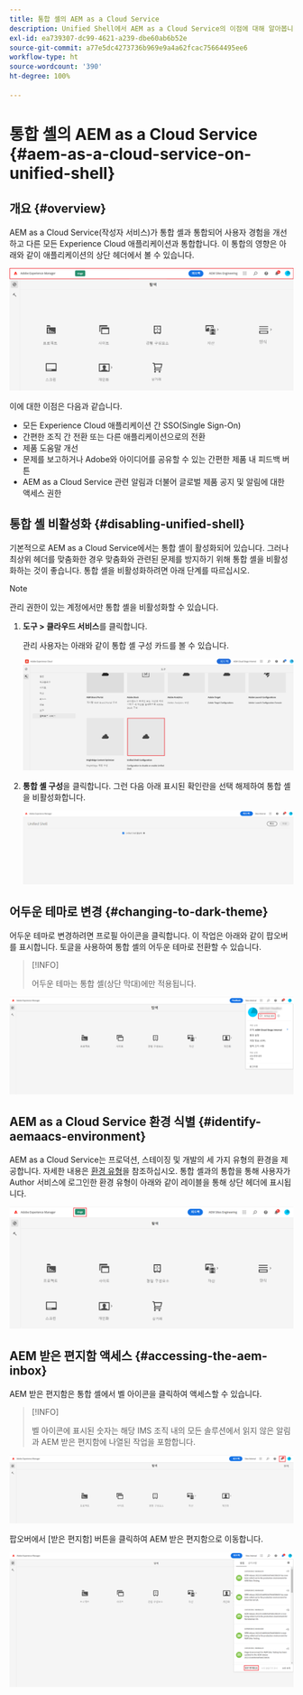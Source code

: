 ```yaml
---
title: 통합 셸의 AEM as a Cloud Service
description: Unified Shell에서 AEM as a Cloud Service의 이점에 대해 알아봅니다.
exl-id: ea739307-dc99-4621-a239-dbe60ab6b52e
source-git-commit: a77e5dc4273736b969e9a4a62fcac75664495ee6
workflow-type: ht
source-wordcount: '390'
ht-degree: 100%

---
```


# 통합 셸의 AEM as a Cloud Service {#aem-as-a-cloud-service-on-unified-shell}

## 개요 {#overview}

AEM as a Cloud Service(작성자 서비스)가 통합 셸과 통합되어 사용자 경험을 개선하고 다른 모든 Experience Cloud 애플리케이션과 통합합니다. 이 통합의 영향은 아래와 같이 애플리케이션의 상단 헤더에서 볼 수 있습니다.

![이미지](/help/overview/assets/unifiedshell_header.png)

이에 대한 이점은 다음과 같습니다.

* 모든 Experience Cloud 애플리케이션 간 SSO(Single Sign-On)
* 간편한 조직 간 전환 또는 다른 애플리케이션으로의 전환
* 제품 도움말 개선
* 문제를 보고하거나 Adobe와 아이디어를 공유할 수 있는 간편한 제품 내 피드백 버튼
* AEM as a Cloud Service 관련 알림과 더불어 글로벌 제품 공지 및 알림에 대한 액세스 권한

## 통합 셸 비활성화 {#disabling-unified-shell}

기본적으로 AEM as a Cloud Service에서는 통합 셸이 활성화되어 있습니다. 그러나 최상위 헤더를 맞춤화한 경우 맞춤화와 관련된 문제를 방지하기 위해 통합 셸을 비활성화하는 것이 좋습니다. 통합 셸을 비활성화하려면 아래 단계를 따르십시오.

>[!NOTE]
>관리 권한이 있는 계정에서만 통합 셸을 비활성화할 수 있습니다.

1. **도구 > 클라우드 서비스**&#x200B;를 클릭합니다.

   관리 사용자는 아래와 같이 통합 셸 구성 카드를 볼 수 있습니다.

   ![이미지](/help/overview/assets/unifiedshell2.png)

1. **통합 셸 구성**&#x200B;을 클릭합니다. 그런 다음 아래 표시된 확인란을 선택 해제하여 통합 셸을 비활성화합니다.

   ![이미지](/help/overview/assets/unifiedshell3.png)

## 어두운 테마로 변경 {#changing-to-dark-theme}

어두운 테마로 변경하려면 프로필 아이콘을 클릭합니다. 이 작업은 아래와 같이 팝오버를 표시합니다. 토글을 사용하여 통합 셸의 어두운 테마로 전환할 수 있습니다.

>[!INFO]
>
>어두운 테마는 통합 셸(상단 막대)에만 적용됩니다.

![이미지](/help/overview/assets/unifiedshell4.png)

## AEM as a Cloud Service 환경 식별 {#identify-aemaacs-environment}

AEM as a Cloud Service는 프로덕션, 스테이징 및 개발의 세 가지 유형의 환경을 제공합니다. 자세한 내용은 [환경 유형](https://experienceleague.adobe.com/docs/experience-manager-cloud-service/content/implementing/using-cloud-manager/manage-environments.html)을 참조하십시오. 통합 셸과의 통합을 통해 사용자가 Author 서비스에 로그인한 환경 유형이 아래와 같이 레이블을 통해 상단 헤더에 표시됩니다.

![이미지](/help/overview/assets/unifiedshell_header_label.png)

## AEM 받은 편지함 액세스 {#accessing-the-aem-inbox}

AEM 받은 편지함은 통합 셸에서 벨 아이콘을 클릭하여 액세스할 수 있습니다.

>[!INFO]
>
> 벨 아이콘에 표시된 숫자는 해당 IMS 조직 내의 모든 솔루션에서 읽지 않은 알림과 AEM 받은 편지함에 나열된 작업을 포함합니다.

![이미지](/help/overview/assets/unifiedshell5.png)

팝오버에서 [받은 편지함] 버튼을 클릭하여 AEM 받은 편지함으로 이동합니다.

![이미지](/help/overview/assets/unifiedshell6.png)
